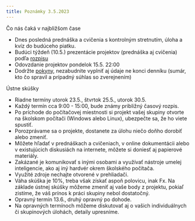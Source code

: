 ```yaml
---
title: Poznámky 3.5.2023
---
```


Čo nás čaká v najbližšom čase
* Dnes posledná prednáška a cvičenia s kontrolným stretnutím, úloha a kvíz do budúceho piatku.
* Budúci týždeň (10.5.) prezentácie projektov (prednáška aj cvičenia) podľa [rozpisu](./Projects.md#prezentácie)
* Odovzdanie projektov pondelok 15.5. 22:00
* Dodržte [pokyny](./Projects.md), nezabudnite vyplniť aj údaje ne konci denníku (sumár, kto čo spravil a prípadný súhlas so zverejnením)

Ústne skúšky
* Riadne termíny utorok 23.5., štvrtok 25.5., utorok 30.5.
* Každý termín cca 9:00 - 15:00, bude známy približný časový rozpis.
* Po príchode do počítačovej miestnosti si projekt vašej skupiny otvorte na školskom počítači (Windows alebo Linux), ubezpečte sa, že ho viete spustiť.
* Porozprávame sa o projekte, dostanete za úlohu niečo doňho dorobiť alebo zmeniť.
* Môžete hľadať v prednáškach a cvičeniach, v online dokumentácii alebo v existujúcich diskusiách na internete, môžete si doniesť aj papierové materiály.
* Zakázané je komunikovať s inými osobami a využívať nástroje umelej inteligencie, ako aj iný hardvér okrem školského počítača.
* Využité zdroje nechajte otvorené v prehliadači.
* Váha skúška je 10%, treba však získať aspoň polovicu, inak Fx. Na základe ústnej skúšky môžeme zmeniť aj vaše body z projektu, pokiaľ zistíme, že váš prínos k práci skupiny nebol dostatočný.
* Opravný termín 13.6., druhý opravný po dohode.
* Na opravných termínoch môžeme diskutovať aj o vašich individuálnych či skupinových úlohách, detaily upresníme.